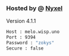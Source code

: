 
### Hosted by @ [Nyxel](https://notflix.nyxel.site)
Version 4.1.1
```bash
Host : melo.wisp.uno
Port : 9394
Password : "zokys"
Secure : false
```
